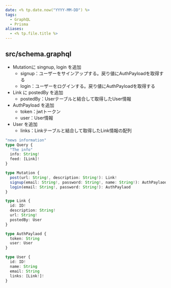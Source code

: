 ```yaml
---
date: <% tp.date.now("YYYY-MM-DD") %>
tags:
  - GraphQL
  - Prisma
aliases:
  - <% tp.file.title %>
---
```

## src/schema.graphql

- Mutationに singnup, login を追加
	- signup：ユーザーをサインアップする。戻り値にAuthPayloadを取得する
	- login：ユーザーをログインする。戻り値にAuthPayloadを取得する
- Link に postedBy を追加
	- postedBy：Userテーブルと結合して取得したUser情報
- AuthPayload を追加
	- token：jwtトークン
	- user：User情報
- User を追加
	- links：Linkテーブルと結合して取得したLink情報の配列

```ts
"news information"
type Query {
  "The info"
  info: String!
  feed: [Link]!
}

type Mutation {
  post(url: String!, description: String!): Link!
  signup(email: String!, password: String!, name: String!): AuthPaylaod
  login(email: String!, password: String!): AuthPaylaod
}

type Link {
  id: ID!
  description: String!
  url: String!
  postedBy: User
}

type AuthPaylaod {
  token: String
  user: User
}

type User {
  id: ID!
  name: String
  email: String
  links: [Link!]!
}
```